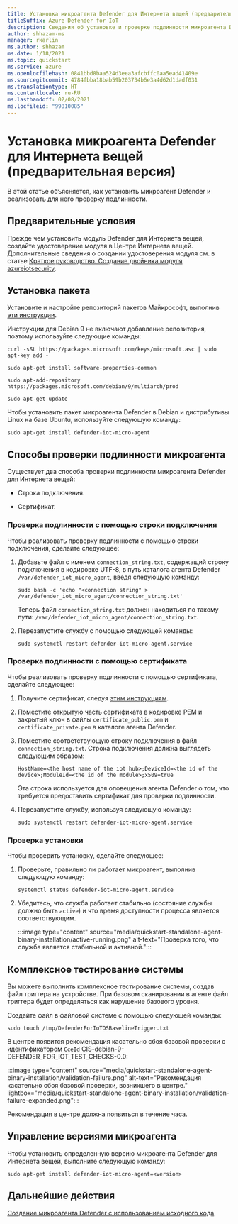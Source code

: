 ```yaml
---
title: Установка микроагента Defender для Интернета вещей (предварительная версия)
titleSuffix: Azure Defender for IoT
description: Сведения об установке и проверке подлинности микроагента Defender.
author: shhazam-ms
manager: rkarlin
ms.author: shhazam
ms.date: 1/18/2021
ms.topic: quickstart
ms.service: azure
ms.openlocfilehash: 0841bbd8baa524d3eea3afcbffc0aa5ead41409e
ms.sourcegitcommit: 4784fbba18bab59b203734b6e3a4d62d1dadf031
ms.translationtype: HT
ms.contentlocale: ru-RU
ms.lasthandoff: 02/08/2021
ms.locfileid: "99810085"
---
```

# <a name="install-defender-for-iot-micro-agent-preview"></a>Установка микроагента Defender для Интернета вещей (предварительная версия)

В этой статье объясняется, как установить микроагент Defender и реализовать для него проверку подлинности.

## <a name="prerequisites"></a>Предварительные условия

Прежде чем установить модуль Defender для Интернета вещей, создайте удостоверение модуля в Центре Интернета вещей. Дополнительные сведения о создании удостоверения модуля см. в статье [Краткое руководство. Создание двойника модуля azureiotsecurity](quickstart-create-security-twin.md).

## <a name="install-the-package"></a>Установка пакета

Установите и настройте репозиторий пакетов Майкрософт, выполнив [эти инструкции](https://docs.microsoft.com/windows-server/administration/linux-package-repository-for-microsoft-software). 

Инструкции для Debian 9 не включают добавление репозитория, поэтому используйте следующие команды: 

```azurecli
curl -sSL https://packages.microsoft.com/keys/microsoft.asc | sudo apt-key add - 

sudo apt-get install software-properties-common

sudo apt-add-repository https://packages.microsoft.com/debian/9/multiarch/prod

sudo apt-get update
```

Чтобы установить пакет микроагента Defender в Debian и дистрибутивы Linux на базе Ubuntu, используйте следующую команду:

```azurecli
sudo apt-get install defender-iot-micro-agent 
```

## <a name="micro-agent-authentication-methods"></a>Способы проверки подлинности микроагента 

Существует два способа проверки подлинности микроагента Defender для Интернета вещей: 

- Строка подключения. 

- Сертификат.

### <a name="authenticate-using-a-connection-string"></a>Проверка подлинности с помощью строки подключения

Чтобы реализовать проверку подлинности с помощью строки подключения, сделайте следующее:

1. Добавьте файл с именем `connection_string.txt`, содержащий строку подключения в кодировке UTF-8, в путь каталога агента Defender `/var/defender_iot_micro_agent`, введя следующую команду:

    ```azurecli
    sudo bash -c 'echo "<connection string" > /var/defender_iot_micro_agent/connection_string.txt' 
    ```

    Теперь файл `connection_string.txt` должен находиться по такому пути: `/var/defender_iot_micro_agent/connection_string.txt`.

1. Перезапустите службу с помощью следующей команды:  

    ```azurecli
    sudo systemctl restart defender-iot-micro-agent.service 
    ```

### <a name="authenticate-using-a-certificate"></a>Проверка подлинности с помощью сертификата

Чтобы реализовать проверку подлинности с помощью сертификата, сделайте следующее:

1. Получите сертификат, следуя [этим инструкциям](../iot-hub/iot-hub-security-x509-get-started.md).

1. Поместите открытую часть сертификата в кодировке PEM и закрытый ключ в файлы `certificate_public.pem` и `certificate_private.pem` в каталоге агента Defender. 

1. Поместите соответствующую строку подключения в файл `connection_string.txt`. Строка подключения должна выглядеть следующим образом: 

    `HostName=<the host name of the iot hub>;DeviceId=<the id of the device>;ModuleId=<the id of the module>;x509=true` 

    Эта строка используется для оповещения агента Defender о том, что требуется предоставить сертификат для проверки подлинности. 

1. Перезапустите службу, используя следующую команду:  

    ```azurecli
    sudo systemctl restart defender-iot-micro-agent.service
    ```

### <a name="validate-your-installation"></a>Проверка установки

Чтобы проверить установку, сделайте следующее:

1. Проверьте, правильно ли работает микроагент, выполнив следующую команду:  

    ```azurecli
    systemctl status defender-iot-micro-agent.service
    ```
1. Убедитесь, что служба работает стабильно (состояние службы должно быть `active`) и что время доступности процесса является соответствующим.

    :::image type="content" source="media/quickstart-standalone-agent-binary-installation/active-running.png" alt-text="Проверка того, что служба является стабильной и активной.":::
 
## <a name="testing-the-system-end-to-end"></a>Комплексное тестирование системы 

Вы можете выполнить комплексное тестирование системы, создав файл триггера на устройстве. При базовом сканировании в агенте файл триггера будет определяться как нарушение базового уровня. 

Создайте файл в файловой системе с помощью следующей команды:

```azurecli
sudo touch /tmp/DefenderForIoTOSBaselineTrigger.txt 
```
В центре появится рекомендация касательно сбоя базовой проверки с идентификатором `CceId` CIS-debian-9-DEFENDER_FOR_IOT_TEST_CHECKS-0.0: 

:::image type="content" source="media/quickstart-standalone-agent-binary-installation/validation-failure.png" alt-text="Рекомендация касательно сбоя базовой проверки, возникшего в центре." lightbox="media/quickstart-standalone-agent-binary-installation/validation-failure-expanded.png":::

Рекомендация в центре должна появиться в течение часа. 

## <a name="micro-agent-versioning"></a>Управление версиями микроагента 

Чтобы установить определенную версию микроагента Defender для Интернета вещей, выполните следующую команду: 

```azurecli
sudo apt-get install defender-iot-micro-agent=<version>
```

## <a name="next-steps"></a>Дальнейшие действия

[Создание микроагента Defender с использованием исходного кода](quickstart-building-the-defender-micro-agent-from-source.md)
